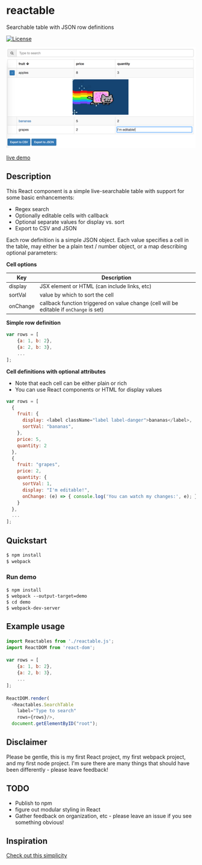# reactable
Searchable table with JSON row definitions

[![License](https://img.shields.io/github/license/dbjohnson/reactable.svg)]()


[![](demo/demo.png)](https://dbjohnson.github.io/reactable/demo)

[live demo](https://dbjohnson.github.io/reactable/demo)



## Description
This React component is a simple live-searchable table with support for some basic enhancements:

* Regex search
* Optionally editable cells with callback
* Optional separate values for display vs. sort
* Export to CSV and JSON

Each row definition is a simple JSON object. Each value  specifies a cell in the table, may either be a plain text / number object, or a map describing optional parameters:

**Cell options**

Key|Description
---|-----------
display|JSX element or HTML (can include links, etc)
sortVal|value by which to sort the cell
onChange|callback function triggered on value change (cell will be editable if `onChange` is set)

**Simple row definition**

```js
var rows = [
	{a: 1, b: 2},
	{a: 2, b: 3},
	...
];
```

**Cell definitions with optional attributes**

* Note that each cell can be either plain or rich
* You can use React components or HTML for display values

```js
var rows = [
  {
    fruit: {
      display: <label className="label label-danger">bananas</label>,
      sortVal: "bananas",
    },
    price: 5, 
    quantity: 2
  },
  {
    fruit: "grapes", 
    price: 2, 
    quantity: {
      sortVal: 1, 
      display: "I'm editable!", 
      onChange: (e) => { console.log('You can watch my changes:', e); }
    }
  },
  ...
];
```



## Quickstart

```bash
$ npm install
$ webpack
```

### Run demo
```
$ npm install
$ webpack --output-target=demo
$ cd demo
$ webpack-dev-server
```




## Example usage

``` js
import Reactables from './reactable.js';
import ReactDOM from 'react-dom';

var rows = [
	{a: 1, b: 2},
	{a: 2, b: 3},
	...
];

ReactDOM.render(
  <Reactables.SearchTable
    label="Type to search"
    rows={rows}/>,
  document.getElementByID("root");
```


## Disclaimer
Please be gentle, this is my first React project, my first webpack project, and my first node project.  I'm sure there are many things that should have been differently - please leave feedback!


## TODO
* Publish to npm
* figure out modular styling in React
* Gather feedback on organization, etc - please leave an issue if you see something obvious!



## Inspiration
[Check out this simplicity](http://jsfiddle.net/dfsq/7BUmG/1133/)